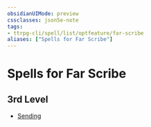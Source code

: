```yaml
---
obsidianUIMode: preview
cssclasses: json5e-note
tags:
- ttrpg-cli/spell/list/optfeature/far-scribe
aliases: ["Spells for Far Scribe"]
---
```

# Spells for Far Scribe

## 3rd Level

- [Sending](sending-xphb "XPHB")